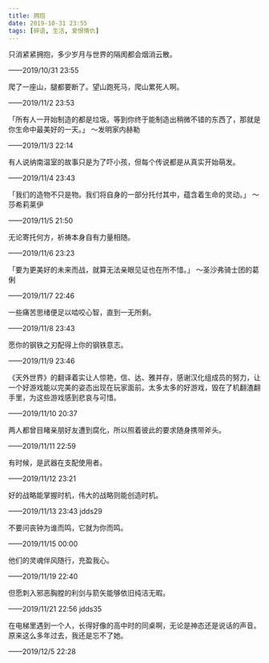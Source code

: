```yaml
---
title: 拥抱
date: 2019-10-31 23:55
tags: [碎语, 生活, 爱恨情仇]
---
```


只消紧紧拥抱，多少岁月与世界的隔阂都会烟消云散。 

——2019/10/31 23:55

爬了一座山，腿都要断了。望山跑死马，爬山累死人啊。

——2019/11/2 23:53

「所有人一开始制造的都是垃圾。等到你终于能制造出稍微不错的东西了，那就是你生命中最美好的一天。」 ～发明家内赫勒

——2019/11/3 22:14

有人说纳南温室的故事只是为了吓小孩，但每个传说都是从真实开始萌发。

——2019/11/4 23:43

「我们的造物不只是物。我们将自身的一部分托付其中，蕴含着生命的灵动。」 ～莎希莉莱伊

——2019/11/5 21:50

无论寄托何方，祈祷本身自有力量相随。

——2019/11/6 23:23

「要为更美好的未来而战，就算无法亲眼见证也在所不惜。」 ～圣沙弗骑士团的葛俐

——2019/11/7 22:46

一些痛苦思绪便足以啮咬心智，直到一无所剩。

——2019/11/8 23:43

愿你的钢铁之刃配得上你的钢铁意志。

——2019/11/9 23:46

《天外世界》的翻译着实让人惊艳，信、达、雅并存，感谢汉化组成员的努力，让一个好游戏能以完美的姿态出现在玩家面前。太多太多的好游戏，毁在了机翻渣翻手里，为这些游戏感到悲哀与可惜。

——2019/11/10 20:37

两人都曾目睹亲朋好友遭到腐化，所以照着彼此的要求随身携带斧头。

——2019/11/11 22:59

有时候，是武器在支配使用者。

——2019/11/12 23:21

好的战略能掌握时机，伟大的战略则能创造时机。

——2019/11/13 23:43 jdds29

不要问丧钟为谁而鸣，它就为你而鸣。

——2019/11/15 00:00

他们的灵魂伴风随行，充盈我心。

——2019/11/19 22:40

但愿刺入邪恶胸膛的利剑与箭矢能够依旧纯洁无暇。

——2019/11/21 22:56 jdds35

在电梯里遇到一个人，长得好像的高中时的同桌啊，无论是神态还是说话的声音。原来这么多年过去，我还是忘不了她。

——2019/12/5 22:28
